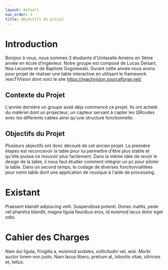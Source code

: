 ```yaml
---
layout: default
nav_order: 3
title: Objectifs du projet
---
```


# Introduction

Bonjour à vous, nous sommes 3 étudiants d'Unilasalle Amiens en 3ème année en école d'ingénieur. Notre groupe est composé de Lucas Delsart, Noa Lecomte et de Baptiste Gogolewski. Durant cette année nous avons pour projet de réaliser une table interactive en utilisant le framework reacTIVision dont voici le site https://reactivision.sourceforge.net/

## Contexte du Projet

L'année dernière un groupe avait déja commencé ce projet. Ils ont acheté du matériel dont un projecteur, un capteur servant à capter les QRcodes avec les differents cables ainsi qu'une structure fonctionnelle.

## Objectifs du Projet

Plusieurs objectifs ont donc découlé de cet ancien projet. La première étapes est reconcevoir la table pour lui permettre d'être plus stable et qu'elle puisse ce mouvoir plus facilement. Dans la même idée de revoir le design de la table, il nous faut étudier comment intégrer un pc pour piloter la table. Dans un second temps, le codage de diverses fonctionnalitées pour notre table dont une application de musique à l'aide de processing.

# Existant

Praesent blandit adipiscing velit. Suspendisse potenti. Donec mattis, pede vel pharetra blandit, magna ligula faucibus eros, id euismod lacus dolor eget odio.

# Cahier des Charges

Nam dui ligula, fringilla a, euismod sodales, sollicitudin vel, wisi. Morbi auctor lorem non justo. Nam lacus libero, pretium at, lobortis vitae, ultricies et, tellus.

